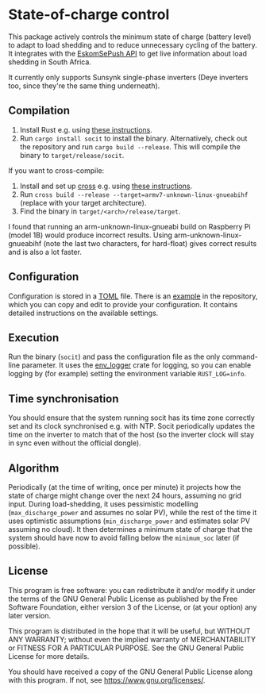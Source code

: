 # State-of-charge control

This package actively controls the minimum state of charge (battery level) to
adapt to load shedding and to reduce unnecessary cycling of the battery. It
integrates with the [EskomSePush API](https://eskomsepush.gumroad.com/l/api)
to get live information about load shedding in South Africa.

It currently only supports Sunsynk single-phase inverters (Deye inverters too,
since they're the same thing underneath).

## Compilation

1. Install Rust e.g. using [these instructions](https://www.rust-lang.org/learn/get-started).
2. Run `cargo install socit` to install the binary. Alternatively,
   check out the repository and run `cargo build --release`. This will compile
   the binary to `target/release/socit`.

If you want to cross-compile:

1. Install and set up [cross](https://github.com/cross-rs/cross) e.g. using
   [these
   instructions](https://github.com/cross-rs/cross/wiki/Getting-Started).
2. Run `cross build --release --target=armv7-unknown-linux-gnueabihf` (replace
   with your target architecture).
3. Find the binary in `target/<arch>/release/target`.

I found that running an arm-unknown-linux-gnueabi build on Raspberry Pi
(model 1B) would produce incorrect results. Using arm-unknown-linux-gnueabihf
(note the last two characters, for hard-float) gives correct results and is
also a lot faster.

## Configuration

Configuration is stored in a [TOML](https://toml.io/) file. There is an
[example](socit.toml.example) in the repository, which you can copy and edit to
provide your configuration. It contains detailed instructions on the available
settings.

## Execution

Run the binary (`socit`) and pass the configuration file as the only
command-line parameter. It uses the
[env_logger](https://docs.rs/env_logger/latest/env_logger/) crate for logging,
so you can enable logging by (for example) setting the environment variable
`RUST_LOG=info`.

## Time synchronisation

You should ensure that the system running socit has its time zone correctly
set and its clock synchronised e.g. with NTP. Socit periodically updates the
time on the inverter to match that of the host (so the inverter clock will
stay in sync even without the official dongle).

## Algorithm

Periodically (at the time of writing, once per minute) it projects how the
state of charge might change over the next 24 hours, assuming no grid input.
During load-shedding, it uses pessimistic modelling (`max_discharge_power` and
assumes no solar PV), while the rest of the time it uses optimistic
assumptions (`min_discharge_power` and estimates solar PV assuming no cloud).
It then determines a minimum state of charge that the system should have now
to avoid falling below the `minimum_soc` later (if possible).

## License

This program is free software: you can redistribute it and/or modify it
under the terms of the GNU General Public License as published by the Free
Software Foundation, either version 3 of the License, or (at your option)
any later version.

This program is distributed in the hope that it will be useful, but WITHOUT
ANY WARRANTY; without even the implied warranty of MERCHANTABILITY or
FITNESS FOR A PARTICULAR PURPOSE. See the GNU General Public License for
more details.

You should have received a copy of the GNU General Public License along
with this program. If not, see <https://www.gnu.org/licenses/>.
